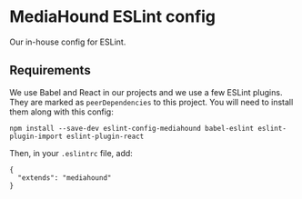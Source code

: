 # MediaHound ESLint config

Our in-house config for ESLint.

## Requirements

We use Babel and React in our projects and we use a few ESLint plugins. They are marked as `peerDependencies` to this project. You will need to install them along with this config:

```
npm install --save-dev eslint-config-mediahound babel-eslint eslint-plugin-import eslint-plugin-react
```

Then, in your `.eslintrc` file, add:

```
{
  "extends": "mediahound"
}
```
